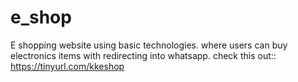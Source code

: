 # e_shop
E shopping website using basic technologies. where users can buy electronics items with redirecting into whatsapp.
check this out::
https://tinyurl.com/kkeshop
